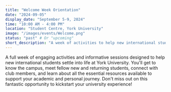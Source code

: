 ```yaml
---
title: "Welcome Week Orientation"
date: "2024-09-05"
display_date: "September 5-9, 2024"
time: "10:00 AM - 4:00 PM"
location: "Student Centre, York University"
image: "/images/events/Welcome.png"
status: "past" # Or "upcoming"
short_description: "A week of activities to help new international students get familiar with campus, meet other students, and learn about important resources."
---
```


A full week of engaging activities and informative sessions designed to help new international students settle into life at York University. You'll get to know the campus, meet fellow new and returning students, connect with club members, and learn about all the essential resources available to support your academic and personal journey. Don't miss out on this fantastic opportunity to kickstart your university experience!